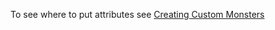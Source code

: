To see where to put attributes see [Creating Custom Monsters](https://github.com/HentaiConnoisseur/RailMob/blob/master/Creating%20Custom%20Monsters.md)
